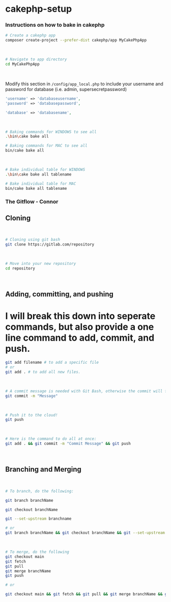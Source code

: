 # cakephp-setup

### Instructions on how to bake in cakephp

```bash
# Create a cakephp app
composer create-project --prefer-dist cakephp/app MyCakePhpApp
```

<br>

```bash
# Navigate to app directory
cd MyCakePhpApp
```

<br>

Modify this section in `/config/app_local.php` to include your username and password for database (i.e. admin, supersecretpassword)

```php
'username' => 'databaseusername',
'password' => 'databasepassword',

'database' => 'databasename',

```

<br>

```bash
# Baking commands for WINDOWS to see all
.\bin\cake bake all

# Baking commands for MAC to see all
bin/cake bake all
```

<br>

```bash
# Bake individual table for WINDOWS
.\bin\cake bake all tablename

# Bake individual table for MAC
bin/cake bake all tablename
```

### The Gitflow - Connor
## Cloning
<br>

```bash
# Cloning using git bash
git clone https://gitlab.com/repository
```
<br>

```bash
# Move into your new repository
cd repository
```

<br>

## Adding, committing, and pushing
# I will break this down into seperate commands, but also provide a one line command to add, commit, and push.

```bash
git add filename # to add a specific file
# or
git add . # to add all new files.
```

<br>

```bash
# A commit message is needed with Git Bash, otherwise the commit will fail.
git commit -m "Message"
```

<br>

```bash
# Push it to the cloud!
git push
```

<br>

```bash
# Here is the command to do all at once:
git add . && git commit -m "Commit Message" && git push
```

<br>

## Branching and Merging

<br>

```bash
# To branch, do the following:

git branch branchName

git checkout branchName

git --set-upstream branchname

# or
git branch branchName && git checkout branchName && git --set-upstream branchname
```

<br>

```bash
# To merge, do the following
git checkout main
git fetch
git pull
git merge branchName
git push

# or

git checkout main && git fetch && git pull && git merge branchName && git push
```
